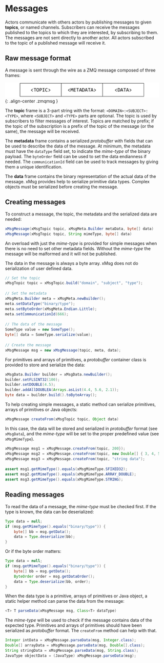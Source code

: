 # Messages

Actors communicate with others actors by publishing messages
to given **topics**, or named channels.
Subscribers can receive the messages published to the topics
to which they are interested, by subscribing to them.
The messages are not sent directly to another actor.
All actors subscribed to the topic of a published message will receive it.

## Raw message format

A message is sent through the wire as a ZMQ message composed of three frames:

![](../assets/images/raw-message.png){: .align-center .zmqmsg }

The **topic** frame is a 3-part string with the format:
`<DOMAIN>:<SUBJECT>:<TYPE>`,
where `<SUBJECT>` and `<TYPE>` parts are optional.
The topic is used by subscribers to filter messages of interest.
Topics are matched by prefix;
if the topic of the subscription is a prefix of the topic of the message
(or the same), the message will be received.

The **metadata** frame contains a serialized *protobuffer* with fields
that can be used to describe the data of the message.
At minimum, the metadata must have the `dataType` field set,
to indicate the *mime-type* of the binary payload.
The `byteOrder` field can be used to set the data endianness if needed.
The `communicationId` field can be used to track messages
by giving them a unique identification.

The **data** frame contains the binary representation
of the actual data of the message.
xMsg provides help to serialize primitive data types.
Complex objects must be serialized before creating the message.

## Creating messages

To construct a message,
the topic, the metadata and the serialized data are needed:

```java
xMsgMessage(xMsgTopic topic, xMsgMeta.Builder metaData, byte[] data)
xMsgMessage(xMsgTopic topic, String mimeType, byte[] data)
```

An overload with just the *mime-type* is provided for simple messages
when there is no need to set other metadata fields.
Without the *mime-type* the message will be malformed
and it will not be published.

The data in the message is always a byte array.
xMsg does not do serialization of user defined data.

```java
// Set the topic
xMsgTopic topic = xMsgTopic.build("domain", "subject", "type");

// Set the metadata
xMsgMeta.Builder meta = xMsgMeta.newBuilder();
meta.setDataType("binary/type");
meta.setByteOrder(xMsgMeta.Endian.Little);
meta.setCommunicationId(666);

// The data of the message
SomeType value = new SomeType();
byte[] data = SomeType.serialize(value);

// Create the message
xMsgMessage msg = new xMsgMessage(topic, meta, data);
```

For primitives and arrays of primitives,
a *protobuffer* container class is provided
to store and serialize the data:

```java
xMsgData.Builder builder = xMsgData.newBuilder();
builder.setFLSINT32(100);
builder.setDOUBLE(4.5);
builder.addAllDOUBLEA(Arrays.asList(4.4, 5.6, 2.1));
byte data = builder.build().toByteArray();
```

To help creating simple messages, a static method can serialize
primitives, arrays of primitives or Java objects:

```java
xMsgMessage createFrom(xMsgTopic topic, Object data)
```

In this case, the data will be stored and serialized
in *protobuffer* format (see `xMsgData`),
and the *mime-type* will be set to the proper predefined value
(see `xMsgMimeType`).

```java
xMsgMessage msg1 = xMsgMessage.createFrom(topic, 200});
xMsgMessage msg2 = xMsgMessage.createFrom(topic, new Double[] { 3, 4, 5});
xMsgMessage msg3 = xMsgMessage.createFrom(topic, "string data");

assert msg1.getMimeType().equals(xMsgMimeType.SFIXED32);
assert msg2.getMimeType().equals(xMsgMimeType.ARRAY_DOUBLE);
assert msg3.getMimeType().equals(xMsgMimeType.STRING);
```

## Reading messages

To read the data of a message, the *mime-type* must be checked first.
If the type is known, the data can be deserialized:

```java
Type data = null;
if (msg.getMimeType().equals("binary/type")) {
    byte[] bb = msg.getData();
    data = Type.deserialize(bb);
}
```

Or if the byte order matters:

```java
Type data = null;
if (msg.getMimeType().equals("binary/type")) {
    byte[] bb = msg.getData();
    ByteOrder order = msg.getDataOrder();
    data = Type.deserialize(bb, order);
}
```

When the data type is a primitive, arrays of primitives or Java object,
a static helper method can parse the data from the message:

```java
<T> T parseData(xMsgMessage msg, Class<T> dataType)
```

The *mime-type* will be used to check
if the message contains data of the expected type.
Primitives and arrays of primitives
should have been serialized as *protobuffer* format.
The `createFrom` method can help with that.

```java
Integer intData = xMsgMessage.parseData(msg, Integer.class);
Double[] arrayData = xMsgMessage.parseData(msg, Double[].class);
String stringData = xMsgMessage.parseData(msg, String.class);
JavaType objectData = (JavaType) xMsgMessage.parseData(msg);
```

